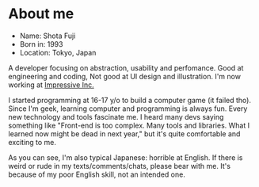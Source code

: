 # About me

- Name: Shota Fuji
- Born in: 1993
- Location: Tokyo, Japan

A developer focusing on abstraction, usability and perfomance.
Good at engineering and coding, Not good at UI design and illustration.
I'm now working at [Impressive Inc.](https://impv.co.jp/)

I started programming at 16-17 y/o to build a computer game (it failed tho).
Since I'm geek, learning computer and programming is always fun.
Every new technology and tools fascinate me.
I heard many devs saying something like
"Front-end is too complex. Many tools and libraries. What I learned now might be dead in next year,"
but it's quite comfortable and exciting to me.

As you can see, I'm also typical Japanese: horrible at English.
If there is weird or rude in my texts/comments/chats, please bear with me.
It's because of my poor English skill, not an intended one.
